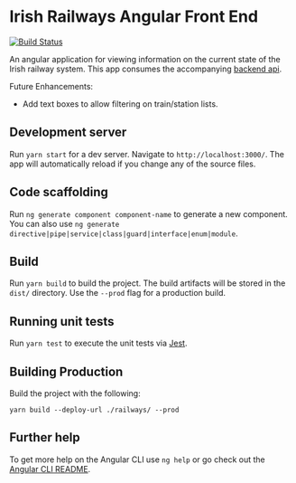# Irish Railways Angular Front End

[![Build Status](https://dev.azure.com/johnshrader/irish-railways-front-end/_apis/build/status/jpshrader.irish-railways-front-end?branchName=main)](https://dev.azure.com/johnshrader/irish-railways-front-end/_build/latest?definitionId=2&branchName=main)

An angular application for viewing information on the current state of the Irish railway system. This app consumes the accompanying [backend api](https://github.com/jpshrader/irish-railways-api).

Future Enhancements:

* Add text boxes to allow filtering on train/station lists.

## Development server

Run `yarn start` for a dev server. Navigate to `http://localhost:3000/`. The app will automatically reload if you change any of the source files.

## Code scaffolding

Run `ng generate component component-name` to generate a new component. You can also use `ng generate directive|pipe|service|class|guard|interface|enum|module`.

## Build

Run `yarn build` to build the project. The build artifacts will be stored in the `dist/` directory. Use the `--prod` flag for a production build.

## Running unit tests

Run `yarn test` to execute the unit tests via [Jest](https://jestjs.io/en/).

## Building Production

Build the project with the following:

`yarn build --deploy-url ./railways/ --prod`

## Further help

To get more help on the Angular CLI use `ng help` or go check out the [Angular CLI README](https://github.com/angular/angular-cli/blob/master/README.md).
